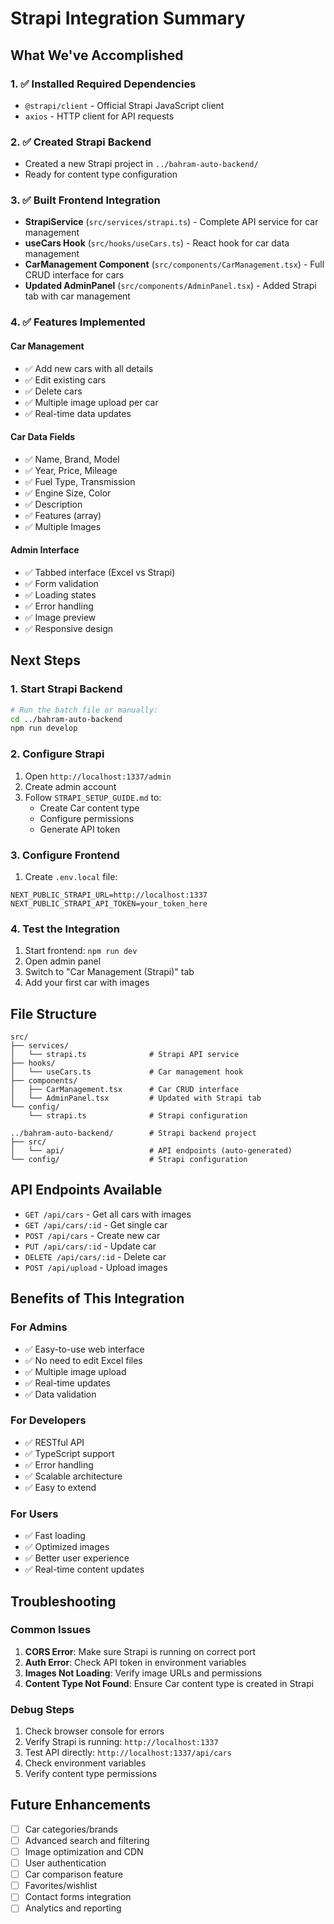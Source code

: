 # Strapi Integration Summary

## What We've Accomplished

### 1. ✅ Installed Required Dependencies

- `@strapi/client` - Official Strapi JavaScript client
- `axios` - HTTP client for API requests

### 2. ✅ Created Strapi Backend

- Created a new Strapi project in `../bahram-auto-backend/`
- Ready for content type configuration

### 3. ✅ Built Frontend Integration

- **StrapiService** (`src/services/strapi.ts`) - Complete API service for car management
- **useCars Hook** (`src/hooks/useCars.ts`) - React hook for car data management
- **CarManagement Component** (`src/components/CarManagement.tsx`) - Full CRUD interface for cars
- **Updated AdminPanel** (`src/components/AdminPanel.tsx`) - Added Strapi tab with car management

### 4. ✅ Features Implemented

#### Car Management

- ✅ Add new cars with all details
- ✅ Edit existing cars
- ✅ Delete cars
- ✅ Multiple image upload per car
- ✅ Real-time data updates

#### Car Data Fields

- ✅ Name, Brand, Model
- ✅ Year, Price, Mileage
- ✅ Fuel Type, Transmission
- ✅ Engine Size, Color
- ✅ Description
- ✅ Features (array)
- ✅ Multiple Images

#### Admin Interface

- ✅ Tabbed interface (Excel vs Strapi)
- ✅ Form validation
- ✅ Loading states
- ✅ Error handling
- ✅ Image preview
- ✅ Responsive design

## Next Steps

### 1. Start Strapi Backend

```bash
# Run the batch file or manually:
cd ../bahram-auto-backend
npm run develop
```

### 2. Configure Strapi

1. Open `http://localhost:1337/admin`
2. Create admin account
3. Follow `STRAPI_SETUP_GUIDE.md` to:
   - Create Car content type
   - Configure permissions
   - Generate API token

### 3. Configure Frontend

1. Create `.env.local` file:

```env
NEXT_PUBLIC_STRAPI_URL=http://localhost:1337
NEXT_PUBLIC_STRAPI_API_TOKEN=your_token_here
```

### 4. Test the Integration

1. Start frontend: `npm run dev`
2. Open admin panel
3. Switch to "Car Management (Strapi)" tab
4. Add your first car with images

## File Structure

```
src/
├── services/
│   └── strapi.ts              # Strapi API service
├── hooks/
│   └── useCars.ts             # Car management hook
├── components/
│   ├── CarManagement.tsx      # Car CRUD interface
│   └── AdminPanel.tsx         # Updated with Strapi tab
└── config/
    └── strapi.ts              # Strapi configuration

../bahram-auto-backend/        # Strapi backend project
├── src/
│   └── api/                   # API endpoints (auto-generated)
└── config/                    # Strapi configuration
```

## API Endpoints Available

- `GET /api/cars` - Get all cars with images
- `GET /api/cars/:id` - Get single car
- `POST /api/cars` - Create new car
- `PUT /api/cars/:id` - Update car
- `DELETE /api/cars/:id` - Delete car
- `POST /api/upload` - Upload images

## Benefits of This Integration

### For Admins

- ✅ Easy-to-use web interface
- ✅ No need to edit Excel files
- ✅ Multiple image upload
- ✅ Real-time updates
- ✅ Data validation

### For Developers

- ✅ RESTful API
- ✅ TypeScript support
- ✅ Error handling
- ✅ Scalable architecture
- ✅ Easy to extend

### For Users

- ✅ Fast loading
- ✅ Optimized images
- ✅ Better user experience
- ✅ Real-time content updates

## Troubleshooting

### Common Issues

1. **CORS Error**: Make sure Strapi is running on correct port
2. **Auth Error**: Check API token in environment variables
3. **Images Not Loading**: Verify image URLs and permissions
4. **Content Type Not Found**: Ensure Car content type is created in Strapi

### Debug Steps

1. Check browser console for errors
2. Verify Strapi is running: `http://localhost:1337`
3. Test API directly: `http://localhost:1337/api/cars`
4. Check environment variables
5. Verify content type permissions

## Future Enhancements

- [ ] Car categories/brands
- [ ] Advanced search and filtering
- [ ] Image optimization and CDN
- [ ] User authentication
- [ ] Car comparison feature
- [ ] Favorites/wishlist
- [ ] Contact forms integration
- [ ] Analytics and reporting

